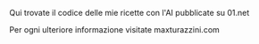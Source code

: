 Qui trovate il codice delle mie ricette con l'AI pubblicate su 01.net

Per ogni ulteriore informazione visitate maxturazzini.com
